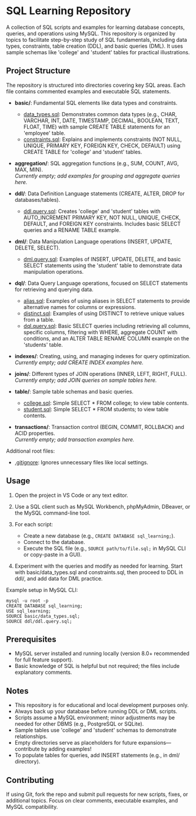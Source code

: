 # SQL Learning Repository

A collection of SQL scripts and examples for learning database concepts, queries, and operations using MySQL. This repository is organized by topics to facilitate step-by-step study of SQL fundamentals, including data types, constraints, table creation (DDL), and basic queries (DML). It uses sample schemas like 'college' and 'student' tables for practical illustrations.

## Project Structure

The repository is structured into directories covering key SQL areas. Each file contains commented examples and executable SQL statements.

- **basic/**: Fundamental SQL elements like data types and constraints.
  - [data_types.sql](basic/data_types.sql): Demonstrates common data types (e.g., CHAR, VARCHAR, INT, DATE, TIMESTAMP, DECIMAL, BOOLEAN, TEXT, FLOAT, TIME) with sample CREATE TABLE statements for an 'employee' table.
  - [constraints.sql](basic/constraints.sql): Explains and implements constraints (NOT NULL, UNIQUE, PRIMARY KEY, FOREIGN KEY, CHECK, DEFAULT) using CREATE TABLE for 'college' and 'student' tables.

- **aggregation/**: SQL aggregation functions (e.g., SUM, COUNT, AVG, MAX, MIN).  
  *Currently empty; add examples for grouping and aggregate queries here.*

- **ddl/**: Data Definition Language statements (CREATE, ALTER, DROP for databases/tables).
  - [ddl.query.sql](ddl/ddl.query.sql): Creates 'college' and 'student' tables with AUTO_INCREMENT PRIMARY KEY, NOT NULL, UNIQUE, CHECK, DEFAULT, and FOREIGN KEY constraints. Includes basic SELECT queries and a RENAME TABLE example.

- **dml/**: Data Manipulation Language operations (INSERT, UPDATE, DELETE, SELECT).
  - [dml.query.sql](dml/dml.query.sql): Examples of INSERT, UPDATE, DELETE, and basic SELECT statements using the 'student' table to demonstrate data manipulation operations.

- **dql/**: Data Query Language operations, focused on SELECT statements for retrieving and querying data.
  - [alias.sql](dql/alias.sql): Examples of using aliases in SELECT statements to provide alternative names for columns or expressions.
  - [distinct.sql](dql/distinct.sql): Examples of using DISTINCT to retrieve unique values from a table.
  - [dql.query.sql](dql/dql.query.sql): Basic SELECT queries including retrieving all columns, specific columns, filtering with WHERE, aggregate COUNT with conditions, and an ALTER TABLE RENAME COLUMN example on the 'students' table.

- **indexes/**: Creating, using, and managing indexes for query optimization.
  *Currently empty; add CREATE INDEX examples here.*

- **joins/**: Different types of JOIN operations (INNER, LEFT, RIGHT, FULL).  
  *Currently empty; add JOIN queries on sample tables here.*

- **table/**: Sample table schemas and basic queries.
  - [college.sql](table/college.sql): Simple SELECT * FROM college; to view table contents.
  - [student.sql](table/student.sql): Simple SELECT * FROM students; to view table contents.

- **transactions/**: Transaction control (BEGIN, COMMIT, ROLLBACK) and ACID properties.  
  *Currently empty; add transaction examples here.*

Additional root files:
- [.gitignore](.gitignore): Ignores unnecessary files like local settings.

## Usage

1. Open the project in VS Code or any text editor.

2. Use a SQL client such as MySQL Workbench, phpMyAdmin, DBeaver, or the MySQL command-line tool.

3. For each script:
   - Create a new database (e.g., `CREATE DATABASE sql_learning;`).
   - Connect to the database.
   - Execute the SQL file (e.g., `SOURCE path/to/file.sql;` in MySQL CLI or copy-paste in a GUI).

4. Experiment with the queries and modify as needed for learning. Start with basic/data_types.sql and constraints.sql, then proceed to DDL in ddl/, and add data for DML practice.

Example setup in MySQL CLI:
```
mysql -u root -p
CREATE DATABASE sql_learning;
USE sql_learning;
SOURCE basic/data_types.sql;
SOURCE ddl/ddl.query.sql;
```

## Prerequisites

- MySQL server installed and running locally (version 8.0+ recommended for full feature support).
- Basic knowledge of SQL is helpful but not required; the files include explanatory comments.

## Notes

- This repository is for educational and local development purposes only.
- Always back up your database before running DDL or DML scripts.
- Scripts assume a MySQL environment; minor adjustments may be needed for other DBMS (e.g., PostgreSQL or SQLite).
- Sample tables use 'college' and 'student' schemas to demonstrate relationships.
- Empty directories serve as placeholders for future expansions—contribute by adding examples!
- To populate tables for queries, add INSERT statements (e.g., in dml/ directory).

## Contributing

If using Git, fork the repo and submit pull requests for new scripts, fixes, or additional topics. Focus on clear comments, executable examples, and MySQL compatibility.